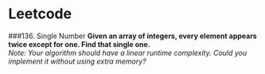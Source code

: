 # Leetcode

###136. Single Number
**Given an array of integers, every element appears twice except for one. Find that single one.**                   
*Note: Your algorithm should have a linear runtime complexity. Could you implement it without using extra memory?*


